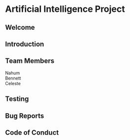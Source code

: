 <h1>Artificial Intelligence Project</h1>

<h2>Welcome</h2>

<h2>Introduction</h2>

<h2>Team Members</h2>
Nahum
<br>
Bennett
<br>
Celeste

<h2>Testing</h2>

<h2>Bug Reports</2>

<h2>Code of Conduct</h2>
    
